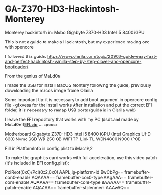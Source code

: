 # GA-Z370-HD3-Hackintosh-Monterey
Monterey hackintosh in: Mobo Gigabyte Z370-HD3 Intel i5 8400 iGPU

This is not a guide to make a Hackintosh, but my experience making one with opencore

I followed this guide: https://www.olarila.com/topic/20908-guide-easy-fast-and-perfect-hackintosh-vanilla-step-by-step-clover-and-opencore-bootloader/

From the genius of MaLd0n

I made the USB for install MacOS Montery following the guide, previously downloading the macos image frome Olarila

Some important tip: it is necessary to add boot argument in opencore config file -igfxvesa for the install works
After installation and put the correct EFI folder, it is necessary to remap USB ports (guide is in Olarila web)

I leave the EFI repository that works with my PC (dsdt.aml made by MaLd0n!)[EFI.zip](https://github.com/kultrum/GA-Z370-HD3-Hackintosh-Monterey/files/7847201/EFI.zip)
... specs:

Motherboard Gigabyte Z370-HD3
Intel i5 8400
iGPU (Intel Graphics UHD 630)
Nvme SSD WD 250 GB
WIFI TP-Link TL-WDN4800 N900 (PCI)

Fill in PlatformInfo in config.plist to iMac19,2

To make the graphics card works with full acceleration, use this video patch (it's included in EFI config.plist):

<key>PciRoot(0x0)/Pci(0x2,0x0)</key>
            <dict>
                <key>AAPL,ig-platform-id</key>
                <data>BwCbPg==</data>
                <key>framebuffer-con0-enable</key>
                <data>AQAAAA==</data>
                <key>framebuffer-con0-type</key>
                <data>AAgAAA==</data>
                <key>framebuffer-con1-enable</key>
                <data>AQAAAA==</data>
                <key>framebuffer-con1-type</key>
                <data>BAAAAA==</data>
                <key>framebuffer-patch-enable</key>
                <data>AQAAAA==</data>
                <key>framebuffer-stolenmem</key>
                <data>AAAwAQ==</data>
            </dict> 
